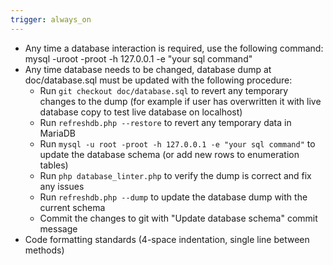 ```yaml
---
trigger: always_on
---
```


- Any time a database interaction is required, use the following command: mysql -uroot -proot -h 127.0.0.1 -e "your sql command"
- Any time database needs to be changed, database dump at doc/database.sql must be updated with the following procedure:
    - Run `git checkout doc/database.sql` to revert any temporary changes to the dump (for example if user has overwritten it with live database copy to test live database on localhost)
    - Run `refreshdb.php --restore` to revert any temporary data in MariaDB
    - Run `mysql -u root -proot -h 127.0.0.1 -e "your sql command"` to update the database schema (or add new rows to enumeration tables)
    - Run `php database_linter.php` to verify the dump is correct and fix any issues
    - Run `refreshdb.php --dump` to update the database dump with the current schema
    - Commit the changes to git with "Update database schema" commit message
- Code formatting standards (4-space indentation, single line between methods)